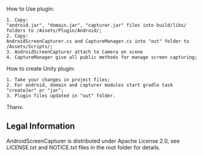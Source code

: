 How to Use plugin:

    1. Copy:
    "android.jar", "domain.jar", "capturer.jar" files into build/libs/ folders to /Assets/Plugin/Android/;
    2. Copy:
    AndroidScreenCapturer.cs and CaptureManager.cs into "out" folder to /Assets/Scripts/;
    3. AndroidScreenCapturer attach to Camera on scene
    4. CaptureManager give all public methods for manage screen capturing;
    
How to create Unity plugin:

    1. Take your changes in project files;
    2. For android, domain and capturer modules start gradle task "createJar" or "jar";
    3. Plugin files updated in "out" folder.
    
Thanx. 

Legal Information
-----------------

AndroidScreenCapturer is distributed under Apache License 2.0, see LICENSE.txt and NOTICE.txt files in the root folder for details.
